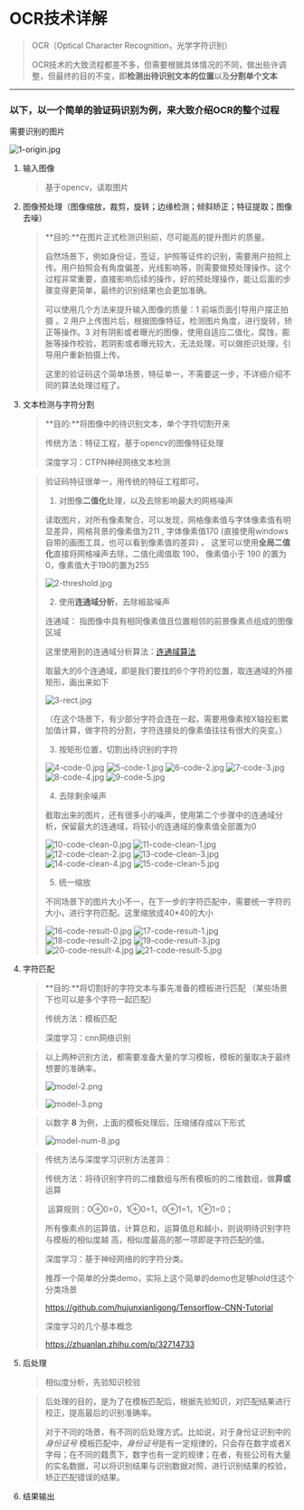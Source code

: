 #  OCR技术详解

> OCR（Optical Character Recognition，光学字符识别）
>
> OCR技术的大致流程都差不多，但需要根据具体情况的不同，做出些许调整，但最终的目的不变，即**检测出待识别文本的位置**以及**分割单个文本**

-----

### 以下，以一个简单的验证码识别为例，来大致介绍OCR的整个过程

需要识别的图片

![1-origin.jpg](./img-ocr-introduce/1-origin.jpg)

1. 输入图像

   > 基于opencv，读取图片

2. 图像预处理（图像缩放，裁剪，旋转；边缘检测；倾斜矫正；特征提取；图像去噪）

   > **目的:**在图片正式检测识别前，尽可能高的提升图片的质量。
   >
   > 自然场景下，例如身份证，签证，护照等证件的识别，需要用户拍照上传。用户拍照会有角度偏差，光线影响等，则需要做预处理操作。这个过程非常重要，直接影响后续的操作，好的预处理操作，能让后面的步骤变得更简单，最终的识别结果也会更加准确。
   >
   > 可以使用几个方法来提升输入图像的质量：1 前端页面引导用户摆正拍摄 。2 用户上传图片后，根据图像特征，检测图片角度，进行旋转，矫正等操作。3 对有阴影或者曝光的图像，使用自适应二值化，腐蚀，膨胀等操作校验，若阴影或者曝光较大，无法处理，可以做拒识处理，引导用户重新拍摄上传。
   >
   > 这里的验证码这个简单场景，特征单一，不需要这一步，不详细介绍不同的算法处理过程了。

3. 文本检测与字符分割

   > **目的:**将图像中的待识别文本，单个字符切割开来
   >
   > 传统方法：特征工程，基于opencv的图像特征处理
   >
   > 深度学习：CTPN神经网络文本检测

   >验证码特征很单一，用传统的特征工程即可。
   >
   >1. 对图像**二值化**处理，以及去除影响最大的网格噪声
   >
   >   读取图片，对所有像素聚合，可以发现，网格像素值与字体像素值有明显差异，网格背景的像素值为211 , 字体像素值170 (直接使用windows自带的画图工具，也可以看到像素值的差异) 。 这里可以使用**全局二值化**直接将网格噪声去除，二值化阈值取 190，  像素值小于 190 的置为0，像素值大于190的置为255
   >
   >   ![2-threshold.jpg](./img-ocr-introduce/2-threshold.jpg)
   >
   >2. 使用**连通域分析**，去除椒盐噪声
   >
   >   连通域： 指图像中具有相同像素值且位置相邻的前景像素点组成的图像区域
   >
   >   这里使用到的连通域分析算法：[连通域算法](./常用算法/连通域算法.md)
   >
   >   取最大的6个连通域，即是我们要找的6个字符的位置，取连通域的外接矩形，画出来如下
   >
   >   ![3-rect.jpg](./img-ocr-introduce/3-rect.jpg)
   >
   >   （在这个场景下，有少部分字符会连在一起，需要用像素按X轴投影累加值计算，做字符的分割，字符连接处的像素值往往有很大的突变。）
   >
   >3. 按矩形位置，切割出待识别的字符
   >
   >   ![4-code-0.jpg](./img-ocr-introduce/4-code-0.jpg)	![5-code-1.jpg](./img-ocr-introduce/5-code-1.jpg)	![6-code-2.jpg](./img-ocr-introduce/6-code-2.jpg)	![7-code-3.jpg](./img-ocr-introduce/7-code-3.jpg)	![8-code-4.jpg](./img-ocr-introduce/8-code-4.jpg)	![9-code-5.jpg](./img-ocr-introduce/9-code-5.jpg)
   >
   >4. 去除剩余噪声
   >
   >   截取出来的图片，还有很多小的噪声，使用第二个步骤中的连通域分析，保留最大的连通域，将较小的连通域的像素值全部置为0 
   >
   >   ![10-code-clean-0.jpg](./img-ocr-introduce/10-code-clean-0.jpg)	![11-code-clean-1.jpg](./img-ocr-introduce/11-code-clean-1.jpg)	![12-code-clean-2.jpg](./img-ocr-introduce/12-code-clean-2.jpg)	![13-code-clean-3.jpg](./img-ocr-introduce/13-code-clean-3.jpg)	![14-code-clean-4.jpg](./img-ocr-introduce/14-code-clean-4.jpg)	![15-code-clean-5.jpg](./img-ocr-introduce/15-code-clean-5.jpg)
   >
   >5. 统一缩放
   >
   >   不同场景下的图片大小不一，在下一步的字符匹配中，需要统一字符的大小，进行字符匹配。这里缩放成40*40的大小
   >
   >   ![16-code-result-0.jpg](./img-ocr-introduce/16-code-result-0.jpg)	![17-code-result-1.jpg](./img-ocr-introduce/17-code-result-1.jpg)	![18-code-result-2.jpg](./img-ocr-introduce/18-code-result-2.jpg)	![19-code-result-3.jpg](./img-ocr-introduce/19-code-result-3.jpg)	![20-code-result-4.jpg](./img-ocr-introduce/20-code-result-4.jpg)	![21-code-result-5.jpg](./img-ocr-introduce/21-code-result-5.jpg)
   >
   >   

4. 字符匹配

   > **目的:**将切割好的字符文本与事先准备的模板进行匹配 （某些场景下也可以是多个字符一起匹配）
   >
   > 传统方法：模板匹配
   >
   > 深度学习：cnn网络识别

   > 以上两种识别方法，都需要准备大量的学习模板，模板的量取决于最终想要的准确率。
   >
   > ![model-2.png](./img-ocr-introduce/model-2.png)
   >
   > ![model-3.png](./img-ocr-introduce/model-3.png)

   > 以数字  **8**  为例，上面的模板处理后，压缩储存成以下形式
   >
   > ![model-num-8.jpg](./img-ocr-introduce/model-num-8.jpg)

   > 传统方法与深度学习识别方法差异：
   >
   > 传统方法：将待识别字符的二维数组与所有模板的的二维数组，做**异或**运算
   >
   > ​					运算规则：0⊕0=0，1⊕0=1，0⊕1=1，1⊕1=0；
   >
   > ​					所有像素点的运算值，计算总和，运算值总和越小，则说明待识别字符与模板的相似度越					高，相似度最高的那一项即是字符匹配的值。
   >
   > 深度学习：基于神经网络的的字符分类。
   >
   > 推荐一个简单的分类demo，实际上这个简单的demo也足够hold住这个分类场景
   >
   > https://github.com/hujunxianligong/Tensorflow-CNN-Tutorial
   >
   > 深度学习的几个基本概念
   >
   > https://zhuanlan.zhihu.com/p/32714733

5. 后处理

   > 相似度分析，先验知识校验

   > 后处理的目的，是为了在模板匹配后，根据先验知识，对匹配结果进行校正，提高最后的识别准确率。
   >
   > 对于不同的场景，有不同的后处理方式。比如说，对于身份证识别中的 *身份证号* 模板匹配中，*身份证号*是有一定规律的，只会存在数字或者X字母；在不同的籍贯下，数字也有一定的规律；在者，有些公司有大量的实名数据，可以将识别结果与识别数据对照，进行识别结果的校验，矫正匹配错误的结果。

6. 结果输出